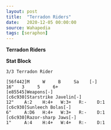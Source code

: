 ```yaml
---
layout: post
title:  "Terradon Riders"
date:   2020-12-05 00:00:00
source: Wahapedia
tags: [seraphon]
---
```


**Terradon Riders**

**Stat Block**
```
3/3 Terradon Rider
```

```
[56f442]M     W     B     Sa    [-]
16"   3     5     6+    
[e85545]Weapons[-]
[c6c930]Starstrike Javelin[-]
12"    A:2    H:4+   W:3+   R:-    D:1   
[c6c930]Sunleech Bolas[-]
6"     A:D6   H:4+   W:3+   R:-    D:1   
[c6c930]Razor-sharp Jaws[-]
1"     A:4    H:4+   W:4+   R:-    D:1   
```
    